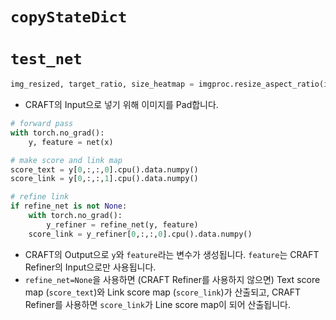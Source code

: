 # `copyStateDict`
# `test_net`
```python
img_resized, target_ratio, size_heatmap = imgproc.resize_aspect_ratio(image, args.canvas_size, interpolation=cv2.INTER_LINEAR, mag_ratio=args.mag_ratio)
```
- CRAFT의 Input으로 넣기 위해 이미지를 Pad합니다.
```python
# forward pass
with torch.no_grad():
    y, feature = net(x)

# make score and link map
score_text = y[0,:,:,0].cpu().data.numpy()
score_link = y[0,:,:,1].cpu().data.numpy()

# refine link
if refine_net is not None:
    with torch.no_grad():
        y_refiner = refine_net(y, feature)
    score_link = y_refiner[0,:,:,0].cpu().data.numpy()
```
- CRAFT의 Output으로 `y`와  `feature`라는 변수가 생성됩니다. `feature`는 CRAFT Refiner의 Input으로만 사용됩니다.
- `refine_net=None`을 사용하면 (CRAFT Refiner를 사용하지 않으면) Text score map (`score_text`)와 Link score map (`score_link`)가 산출되고, CRAFT Refiner를 사용하면 `score_link`가 Line score map이 되어 산출됩니다.